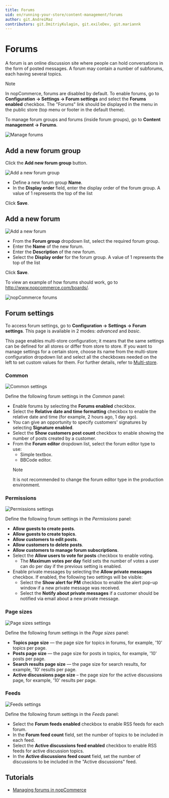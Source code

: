 ```yaml
---
title: Forums
uid: en/running-your-store/content-management/forums
author: git.AndreiMaz
contributors: git.DmitriyKulagin, git.exileDev, git.mariannk
---
```


# Forums

A forum is an online discussion site where people can hold conversations in the form of posted messages. A forum may contain a number of subforums, each having several topics.

> [!NOTE]
> 
> In nopCommerce, forums are disabled by default. To enable forums, go to **Configuration → Settings → Forum settings** and select the **Forums enabled** checkbox. The "Forums" link should be displayed in the menu in the public store (top menu or footer in the default theme).

To manage forum groups and forums (inside forum groups), go to **Content management → Forums**.

![Manage forums](_static/forums/list.jpg)

## Add a new forum group

Click the **Add new forum group** button.

![Add a new forum group](_static/forums/forums2.png)

- Define a new forum group **Name**.
- In the **Display order** field, enter the display order of the forum group. A value of 1 represents the top of the list

Click **Save**.

## Add a new forum

![Add a new forum](_static/forums/forums3.png)

- From the **Forum group** dropdown list, select the required forum group.
- Enter the **Name** of the new forum.
- Enter the **Description** of the new forum.
- Select the **Display order** for the forum group. A value of 1 represents the top of the list

Click **Save**.

To view an example of how forums should work, go to <http://www.nopcommerce.com/boards/>.

![nopCommerce forums](_static/forums/example.jpg)

## Forum settings

To access forum settings, go to **Configuration → Settings → Forum settings**. This page is available in 2 modes: *advanced* and *basic*.

This page enables multi-store configuration; it means that the same settings can be defined for all stores or differ from store to store. If you want to manage settings for a certain store, choose its name from the multi-store configuration dropdown list and select all the checkboxes needed on the left to set custom values for them. For further details, refer to [Multi-store](xref:en/getting-started/advanced-configuration/multi-store).

### Common
![Common settings](_static/forums/common.jpg)

Define the following forum settings in the *Common* panel:
- Enable forums by selecting the **Forums enabled** checkbox.
- Select the **Relative date and time formatting** checkbox to enable the relative date and time (for example, 2 hours ago, 1 day ago).
- You can give an opportunity to specify customers' signatures by selecting **Signature enabled**.
- Select the **Show customers post count** checkbox to enable showing the number of posts created by a customer.
- From the **Forum editor** dropdown list, select the forum editor type to use:
  - Simple textbox.
  - BBCode editor.
  > [!NOTE]
  > 
  > It is not recommended to change the forum editor type in the production environment.

### Permissions
![Permissions settings](_static/forums/permissions.jpg)

Define the following forum settings in the *Permissions* panel:
- **Allow guests to create posts**.
- **Allow guests to create topics**.
- **Allow customers to edit posts**.
- **Allow customers to delete posts**.
- **Allow customers to manage forum subscriptions**.
- Select the **Allow users to vote for posts** checkbox to enable voting.
  - The **Maximum votes per day** field sets the number of votes a user can do per day if the previous setting is enabled.
- Enable private messages by selecting the **Allow private messages** checkbox. If enabled, the following two settings will be visible:
  - Select the **Show alert for PM** checkbox to enable the alert pop-up window if a new private message was received.
  - Select the **Notify about private messages** if a customer should be notified via email about a new private message.

### Page sizes
![Page sizes settings](_static/forums/page-sizes.jpg)

Define the following forum settings in the *Page sizes* panel:
- **Topics page size** — the page size for topics in forums, for example, '10' topics per page.
- **Posts page size** — the page size for posts in topics, for example, '10' posts per page.
- **Search results page size** — the page size for search results, for example, '10' results per page.
- **Active discussions page size** – the page size for the active discussions page, for example, '10' results per page.

### Feeds
![Feeds settings](_static/forums/feeds.jpg)

Define the following forum settings in the *Feeds* panel:
- Select the **Forum feeds enabled** checkbox to enable RSS feeds for each forum.
- In the **Forum feed count** field, set the number of topics to be included in each feed.
- Select the **Active discussions feed enabled** checkbox to enable RSS feeds for active discussion topics.
- In the **Active discussions feed count** field, set the number of discussions to be included in the "Active discussions" feed.

## Tutorials

- [Managing forums in nopCommerce](https://www.youtube.com/watch?v=wW2QvC4WA_8)
